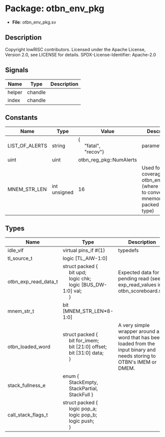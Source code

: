 # Package: otbn_env_pkg

- **File**: otbn_env_pkg.sv
## Description

Copyright lowRISC contributors.
 Licensed under the Apache License, Version 2.0, see LICENSE for details.
 SPDX-License-Identifier: Apache-2.0
 

## Signals

| Name   | Type    | Description |
| ------ | ------- | ----------- |
| helper | chandle |             |
| index  | chandle |             |
## Constants

| Name           | Type         | Value                                                                                      | Description                                                                                                 |
| -------------- | ------------ | ------------------------------------------------------------------------------------------ | ----------------------------------------------------------------------------------------------------------- |
| LIST_OF_ALERTS | string       | {<br><span style="padding-left:20px">"fatal",<br><span style="padding-left:20px"> "recov"} | parameters                                                                                                  |
| uint           | uint         | otbn_reg_pkg::NumAlerts                                                                    |                                                                                                             |
| MNEM_STR_LEN   | int unsigned | 16                                                                                         | Used for coverage in otbn_env_cov.sv (where we need to convert string mnemonics to a packed integral type)  |
## Types

| Name                 | Type                                                                                                                                                                                                                                                              | Description                                                                                                               |
| -------------------- | ----------------------------------------------------------------------------------------------------------------------------------------------------------------------------------------------------------------------------------------------------------------- | ------------------------------------------------------------------------------------------------------------------------- |
| idle_vif             | virtual pins_if #(1)                                                                                                                                                                                                                                              | typedefs                                                                                                                  |
| tl_source_t          | logic [TL_AIW-1:0]                                                                                                                                                                                                                                                |                                                                                                                           |
| otbn_exp_read_data_t | struct packed {<br><span style="padding-left:20px">     bit                upd;<br><span style="padding-left:20px">     logic              chk;<br><span style="padding-left:20px">     logic [BUS_DW-1:0] val;<br><span style="padding-left:20px">   }           | Expected data for a pending read (see exp_read_values in otbn_scoreboard.sv)                                              |
| mnem_str_t           | bit [MNEM_STR_LEN*8-1:0]                                                                                                                                                                                                                                          |                                                                                                                           |
| otbn_loaded_word     | struct packed {<br><span style="padding-left:20px">          bit           for_imem;<br><span style="padding-left:20px">          bit [21:0]    offset;<br><span style="padding-left:20px">          bit [31:0]    data;<br><span style="padding-left:20px">    } | A very simple wrapper around a word that has been loaded from the input binary and needs storing to OTBN's IMEM or DMEM.  |
| stack_fullness_e     | enum {<br><span style="padding-left:20px">     StackEmpty,<br><span style="padding-left:20px">     StackPartial,<br><span style="padding-left:20px">     StackFull   }                                                                                            |                                                                                                                           |
| call_stack_flags_t   | struct packed {<br><span style="padding-left:20px">     logic pop_a;<br><span style="padding-left:20px">     logic pop_b;<br><span style="padding-left:20px">     logic push;<br><span style="padding-left:20px">   }                                             |                                                                                                                           |
